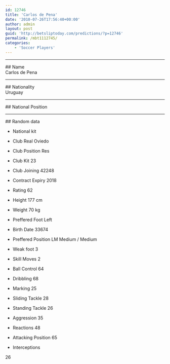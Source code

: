 ```yaml
---
id: 12746
title: 'Carlos de Pena'
date: '2010-07-26T17:56:40+00:00'
author: admin
layout: post
guid: 'http://betsliptoday.com/predictions/?p=12746'
permalink: /mbt1112745/
categories:
    - 'Soccer Players'
---
```


- - - - - -

\## Name  
 Carlos de Pena

- - - - - -

\## Nationality  
 Uruguay

- - - - - -

\## National Position

- - - - - -

\## Random data

- National kit
- Club
 Real Oviedo

- Club Position
 Res

- Club Kit
 23

- Club Joining
 42248

- Contract Expiry
 2018

- Rating
 62

- Height
 177 cm

- Weight
 70 kg

- Preffered Foot
 Left

- Birth Date
 33674

- Preffered Position
 LM Medium / Medium

- Weak foot
 3

- Skill Moves
 2

- Ball Control
 64

- Dribbling
 68

- Marking
 25

- Sliding Tackle
 28

- Standing Tackle
 26

- Aggression
 35

- Reactions
 48

- Attacking Position
 65

- Interceptions

 26